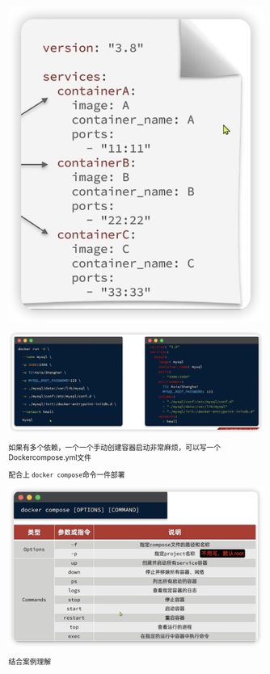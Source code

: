![image-20240806225911040](Dockercompose.assets/image-20240806225911040.png)

![image-20240806225922171](Dockercompose.assets/image-20240806225922171.png)

如果有多个依赖，一个一个手动创建容器启动非常麻烦，可以写一个Dockercompose.yml文件

配合上 `docker compose`命令一件部署

![image-20240806230430807](Dockercompose.assets/image-20240806230430807.png)

结合案例理解


